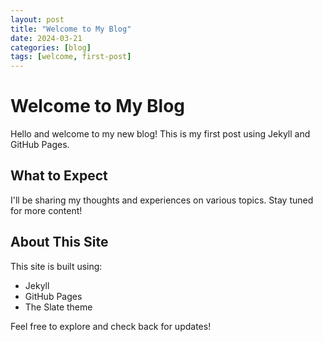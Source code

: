 ```yaml
---
layout: post
title: "Welcome to My Blog"
date: 2024-03-21
categories: [blog]
tags: [welcome, first-post]
---
```


# Welcome to My Blog

Hello and welcome to my new blog! This is my first post using Jekyll and GitHub Pages.

## What to Expect

I'll be sharing my thoughts and experiences on various topics. Stay tuned for more content!

## About This Site

This site is built using:
- Jekyll
- GitHub Pages
- The Slate theme

Feel free to explore and check back for updates! 